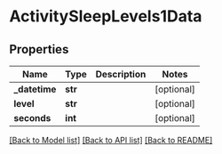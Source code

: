 # ActivitySleepLevels1Data

## Properties
Name | Type | Description | Notes
------------ | ------------- | ------------- | -------------
**_datetime** | **str** |  | [optional] 
**level** | **str** |  | [optional] 
**seconds** | **int** |  | [optional] 

[[Back to Model list]](../README.md#documentation-for-models) [[Back to API list]](../README.md#documentation-for-api-endpoints) [[Back to README]](../README.md)


